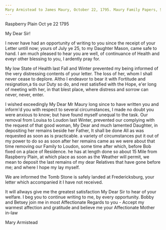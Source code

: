 ```yaml
---
Mary Armistead to James Maury, October 22, 1795. Maury Family Papers, Special Collections Research Center, Swem Library, College of William and Mary.
---
```


Raspberry Plain Oct ye 22 1795

My Dear Sir!

I never have had an opportunity of writing to you since the receipt of your Letter untill now; yours of July ye 25, to my Daughter Mason, came safe to hand. I am much pleased to hear you are well, of continuance of Health and eveyr other blessing to you, I ardently pray for.

My low State of Health last Fall and Winter prevented my being informed of the very distressing contents of your letter. The loss of her, whom I shall never cease to deplore. Altho I endeavor to bear it with Fortitude and resignation,a tis our Duty so do, and rest satisfied with the Hope, e'er long of meeting with her, in that blest place, where distress and sorrow can never, never, enter.

I wished exceedingly My Dear Mr Maury long since to have written you and inform'd you with respect to several circumstances, I made no doubt you were anxious to know; but have found myself unequal to the task. Our removal from Louisa to Loudon last Winter, prevented our complying with the request of that good woman, My Dear and much lamented Daughter, in depositing her remains beside her Father, It shall be done All as was requested as soon as is practicable. a variety of circumstances put it out of my power to do so as soon after her remains came as we were about that time removing our Family to Loudon, some time after which, before Bob fixed on a place of Residence. he has at length done so about 15 Mile from Raspberry Plain, at which place as soon as the Weather will permit, we mean to deposit the last remains of my dear Relatives that have gone before me; and where I hope my lay myself.

We are informed the Tomb Stone is safely landed at Fredericksburg, your letter which accompanied it I have not received.

It will allways give me the greatest satisfaction My Dear Sir to hear of your welfare. I beg you to continue writing to me, by every opportunity. Bobby and Betsey join me in most Affectionate Regards to you - Accept my warmest affection and gratitude and believe me your Affectionate Mother in-law

Mary Armistead